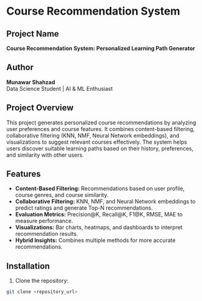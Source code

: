 # Course Recommendation System

## Project Name
**Course Recommendation System: Personalized Learning Path Generator**

## Author
**Munawar Shahzad**  
Data Science Student | AI & ML Enthusiast

## Project Overview
This project generates personalized course recommendations by analyzing user preferences and course features. It combines content-based filtering, collaborative filtering (KNN, NMF, Neural Network embeddings), and visualizations to suggest relevant courses effectively. The system helps users discover suitable learning paths based on their history, preferences, and similarity with other users.

## Features
- **Content-Based Filtering:** Recommendations based on user profile, course genres, and course similarity.
- **Collaborative Filtering:** KNN, NMF, and Neural Network embeddings to predict ratings and generate Top-N recommendations.
- **Evaluation Metrics:** Precision@K, Recall@K, F1@K, RMSE, MAE to measure performance.
- **Visualizations:** Bar charts, heatmaps, and dashboards to interpret recommendation results.
- **Hybrid Insights:** Combines multiple methods for more accurate recommendations.

## Installation
1. Clone the repository:
```bash
git clone <repository_url>

